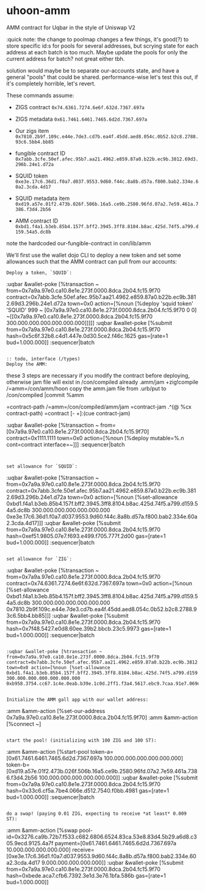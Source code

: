 # uhoon-amm
AMM contract for Uqbar in the style of Uniswap V2

:quick note: the change to poolmap changes a few things, it's good(?) to store specific id:s for pools for several addresses, 
but scrying state for each address at each batch is too much. Maybe update the pools for only the current address for batch?
not great either tbh. 

solution would maybe be to separate our-accounts state, and have a general "pools" that could be shared. 
performance-wise let's test this out, if it's completely horrible, let's revert.

These commands assume:

- ZIGS contract `0x74.6361.7274.6e6f.632d.7367.697a`

- ZIGS metadata `0x61.7461.6461.7465.6d2d.7367.697a`

- Our zigs item `0x7810.2b9f.109c.e44e.7de3.cd7b.ea4f.45dd.aed8.054c.0b52.b2c8.2788.93c6.5bb4.bb85`

- fungible contract ID `0x7abb.3cfe.50ef.afec.95b7.aa21.4962.e859.87a0.b22b.ec9b.3812.69d3.296b.24e1.d72a`

- SQUID token `0xe3e.17c6.36d1.f0a7.d037.9553.9d60.f44c.8a8b.d57a.f800.bab2.334e.60a2.3cda.4d17`

- SQUID metadata item `0xd19.a57e.01f2.473b.026f.506b.16a5.ce9b.2580.96fd.07a2.7e59.461a.7386.f3d4.2b56`

- AMM contract ID `0xbd1.f4a1.b3eb.85b4.157f.bff2.3945.3ff8.8104.b8ac.425d.74f5.a799.d159.54a5.dc8b`

note the hardcoded our-fungible-contract in con/lib/amm

We'll first use the wallet dojo CLI to deploy a new token and set some allowances such that the AMM contract can pull from our accounts:

```
Deploy a token, `SQUID`:
```
:uqbar &wallet-poke [%transaction ~ from=0x7a9a.97e0.ca10.8e1e.273f.0000.8dca.2b04.fc15.9f70 contract=0x7abb.3cfe.50ef.afec.95b7.aa21.4962.e859.87a0.b22b.ec9b.3812.69d3.296b.24e1.d72a town=0x0 action=[%noun [%deploy 'squid token' 'SQUID' 999 ~ [0x7a9a.97e0.ca10.8e1e.273f.0000.8dca.2b04.fc15.9f70 0 0] ~[[0x7a9a.97e0.ca10.8e1e.273f.0000.8dca.2b04.fc15.9f70 300.000.000.000.000.000.000]]]]]
:uqbar &wallet-poke [%submit from=0x7a9a.97e0.ca10.8e1e.273f.0000.8dca.2b04.fc15.9f70 hash=0x5c6f.32b8.c4d1.447e.0d30.5ce2.f46c.1625 gas=[rate=1 bud=1.000.000]]
:sequencer|batch
```

:: todo, interface (/types)
Deploy the AMM: 
```
these 3 steps are necessary if you modify the contract before deploying, otherwise jam file will exist in /con/compiled already
  .amm/jam +zig!compile /=amm=/con/amm/hoon
  copy the amm.jam file from .urb/put to /con/compiled
  |commit %amm


=contract-path /=amm=/con/compiled/amm/jam
=contract-jam .^(@ %cx contract-path)
=contract [- +]:(cue contract-jam)

:uqbar &wallet-poke [%transaction ~ from=[0x7a9a.97e0.ca10.8e1e.273f.0000.8dca.2b04.fc15.9f70] contract=0x1111.1111 town=0x0 action=[%noun [%deploy mutable=%.n cont=contract interface=~]]]
:sequencer|batch
```


set allowance for `SQUID`:
```
:uqbar &wallet-poke [%transaction ~ from=0x7a9a.97e0.ca10.8e1e.273f.0000.8dca.2b04.fc15.9f70 contract=0x7abb.3cfe.50ef.afec.95b7.aa21.4962.e859.87a0.b22b.ec9b.3812.69d3.296b.24e1.d72a town=0x0 action=[%noun [%set-allowance 0xbd1.f4a1.b3eb.85b4.157f.bff2.3945.3ff8.8104.b8ac.425d.74f5.a799.d159.54a5.dc8b 300.000.000.000.000.000.000 0xe3e.17c6.36d1.f0a7.d037.9553.9d60.f44c.8a8b.d57a.f800.bab2.334e.60a2.3cda.4d17]]]
:uqbar &wallet-poke [%submit from=0x7a9a.97e0.ca10.8e1e.273f.0000.8dca.2b04.fc15.9f70 hash=0xef51.9805.07e7.f693.e499.f705.777f.2d00 gas=[rate=1 bud=1.000.000]]
:sequencer|batch
```

set allowance for `ZIG`:
```
:uqbar &wallet-poke [%transaction ~ from=0x7a9a.97e0.ca10.8e1e.273f.0000.8dca.2b04.fc15.9f70 contract=0x74.6361.7274.6e6f.632d.7367.697a town=0x0 action=[%noun [%set-allowance 0xbd1.f4a1.b3eb.85b4.157f.bff2.3945.3ff8.8104.b8ac.425d.74f5.a799.d159.54a5.dc8b 300.000.000.000.000.000.000 0x7810.2b9f.109c.e44e.7de3.cd7b.ea4f.45dd.aed8.054c.0b52.b2c8.2788.93c6.5bb4.bb85]]]
:uqbar &wallet-poke [%submit from=0x7a9a.97e0.ca10.8e1e.273f.0000.8dca.2b04.fc15.9f70 hash=0x7f48.5427.e0d8.60ee.39b2.bbcb.23c5.9973 gas=[rate=1 bud=1.000.000]]
:sequencer|batch
```

:uqbar &wallet-poke [%transaction ~ from=0x7a9a.97e0.ca10.8e1e.273f.0000.8dca.2b04.fc15.9f70 contract=0x7abb.3cfe.50ef.afec.95b7.aa21.4962.e859.87a0.b22b.ec9b.3812.69d3.296b.24e1.d72a town=0x0 action=[%noun [%set-allowance 0xbd1.f4a1.b3eb.85b4.157f.bff2.3945.3ff8.8104.b8ac.425d.74f5.a799.d159.54a5.dc8b 300.000.000.000.000.000.000 0xb958.3754.cc67.1c4e.0eab.b39e.1c0d.2ff1.f3a4.5617.ebc9.7caa.91e7.069d.9171.2d89]]]


Initialize the AMM gall app with our wallet address:
```
:amm &amm-action [%set-our-address 0x7a9a.97e0.ca10.8e1e.273f.0000.8dca.2b04.fc15.9f70]
:amm &amm-action [%connect ~]
```

start the pool! (initializing with 100 ZIG and 100 ST):
```
:amm &amm-action [%start-pool token-a=[0x61.7461.6461.7465.6d2d.7367.697a 100.000.000.000.000.000.000] token-b=[0xd19.a57e.01f2.473b.026f.506b.16a5.ce9b.2580.96fd.07a2.7e59.461a.7386.f3d4.2b56 100.000.000.000.000.000.000]]
:uqbar &wallet-poke [%submit from=0x7a9a.97e0.ca10.8e1e.273f.0000.8dca.2b04.fc15.9f70 hash=0x33c6.cf5a.7be4.066e.d512.7540.f0bb.4981 gas=[rate=1 bud=1.000.000]]
:sequencer|batch
```

do a swap! (paying 0.01 ZIG, expecting to receive *at least* 0.009 ST):
```
:amm &amm-action [%swap pool-id=0x3276.ca9b.72b7.f533.c682.6806.6524.83ca.53e8.83d4.5b29.a6d8.c305.9ecd.9125.4a7f payment=[0x61.7461.6461.7465.6d2d.7367.697a 10.000.000.000.000.000] receive=[0xe3e.17c6.36d1.f0a7.d037.9553.9d60.f44c.8a8b.d57a.f800.bab2.334e.60a2.3cda.4d17 9.000.000.000.000.000]]
:uqbar &wallet-poke [%submit from=0x7a9a.97e0.ca10.8e1e.273f.0000.8dca.2b04.fc15.9f70 hash=0xbede.aca7.cfb6.7392.3e1d.3e76.1bfa.586b gas=[rate=1 bud=1.000.000]]
```
